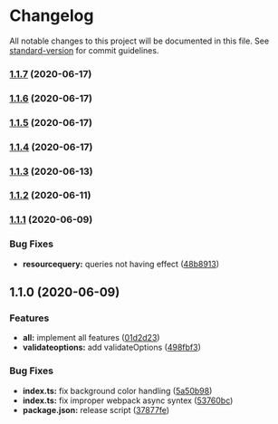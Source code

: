 # Changelog

All notable changes to this project will be documented in this file. See [standard-version](https://github.com/conventional-changelog/standard-version) for commit guidelines.

### [1.1.7](https://github.com/CoolCyberBrain/webpack-image-placeholder-loader/compare/v1.1.6...v1.1.7) (2020-06-17)

### [1.1.6](https://github.com/CoolCyberBrain/webpack-image-placeholder-loader/compare/v1.1.5...v1.1.6) (2020-06-17)

### [1.1.5](https://github.com/CoolCyberBrain/webpack-image-placeholder-loader/compare/v1.1.4...v1.1.5) (2020-06-17)

### [1.1.4](https://github.com/CoolCyberBrain/webpack-image-placeholder-loader/compare/v1.1.3...v1.1.4) (2020-06-17)

### [1.1.3](https://github.com/CoolCyberBrain/webpack-image-placeholder-loader/compare/v1.1.2...v1.1.3) (2020-06-13)

### [1.1.2](https://github.com/CoolCyberBrain/webpack-image-placeholder-loader/compare/v1.1.1...v1.1.2) (2020-06-11)

### [1.1.1](https://github.com/CoolCyberBrain/webpack-image-placeholder-loader/compare/v1.1.0...v1.1.1) (2020-06-09)


### Bug Fixes

* **resourcequery:** queries not having effect ([48b8913](https://github.com/CoolCyberBrain/webpack-image-placeholder-loader/commit/48b891365d662426dd72dd87f4e2d039f53d619b))

## 1.1.0 (2020-06-09)


### Features

* **all:** implement all features ([01d2d23](https://github.com/CoolCyberBrain/webpack-image-placeholder-loader/commit/01d2d231b72854a32e127727b3818817fa593a0d))
* **validateoptions:** add validateOptions ([498fbf3](https://github.com/CoolCyberBrain/webpack-image-placeholder-loader/commit/498fbf39c5a17542aa39dcec200522ab2616b663))


### Bug Fixes

* **index.ts:** fix background color handling ([5a50b98](https://github.com/CoolCyberBrain/webpack-image-placeholder-loader/commit/5a50b98167f2a2e3383c27329a4ce9066a84f5a4))
* **index.ts:** fix improper webpack async syntex ([53760bc](https://github.com/CoolCyberBrain/webpack-image-placeholder-loader/commit/53760bcf9749c31da9df89e2e8dfe6560a4e91f1))
* **package.json:** release script ([37877fe](https://github.com/CoolCyberBrain/webpack-image-placeholder-loader/commit/37877fef291ccc7e30fa0785db97f9e674cefad5))
